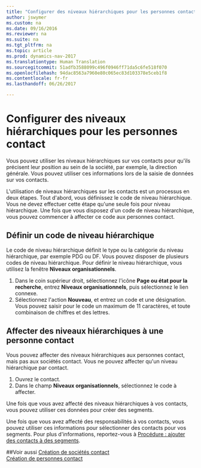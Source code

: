 ```yaml
---
title: "Configurer des niveaux hiérarchiques pour les personnes contact"
author: jswymer
ms.custom: na
ms.date: 09/16/2016
ms.reviewer: na
ms.suite: na
ms.tgt_pltfrm: na
ms.topic: article
ms.prod: dynamics-nav-2017
ms.translationtype: Human Translation
ms.sourcegitcommit: 51adfb3588099c496f0946ff71da5c6fe518f070
ms.openlocfilehash: 94dac8563a7960e80c065ec83d103378e5ceb1f8
ms.contentlocale: fr-fr
ms.lasthandoff: 06/26/2017

---
```

# <a name="set-up-organizational-levels-for-contact-persons"></a>Configurer des niveaux hiérarchiques pour les personnes contact
Vous pouvez utiliser les niveaux hiérarchiques sur vos contacts pour qu'ils précisent leur position au sein de la société, par exemple, la direction générale. Vous pouvez utiliser ces informations lors de la saisie de données sur vos contacts.

L'utilisation de niveaux hiérarchiques sur les contacts est un processus en deux étapes. Tout d'abord, vous définissez le code de niveau hiérarchique. Vous ne devez effectuer cette étape qu'une seule fois pour niveau hiérarchique. Une fois que vous disposez d'un code de niveau hiérarchique, vous pouvez commencer à affecter ce code aux personnes contact.

## <a name="define-an-organizational-level-code"></a>Définir un code de niveau hiérarchique
Le code de niveau hiérarchique définit le type ou la catégorie du niveau hiérarchique, par exemple PDG ou DF. Vous pouvez disposer de plusieurs codes de niveau hiérarchique. Pour définir le niveau hiérarchique, vous utilisez la fenêtre **Niveaux organisationnels**.

1. Dans le coin supérieur droit, sélectionnez l'icône **Page ou état pour la recherche**, entrez **Niveaux organisationnels**, puis sélectionnez le lien connexe.
2. Sélectionnez l'action **Nouveau**, et entrez un code et une désignation. Vous pouvez saisir pour le code un maximum de 11 caractères, et toute combinaison de chiffres et des lettres.

## <a name="assign-organizational-levels-to-a-contact-person"></a>Affecter des niveaux hiérarchiques à une personne contact
Vous pouvez affecter des niveaux hiérarchiques aux personnes contact, mais pas aux sociétés contact. Vous ne pouvez affecter qu'un niveau hiérarchique par contact.

1. Ouvrez le contact.
2. Dans le champ **Niveaux organisationnels**, sélectionnez le code à affecter.

Une fois que vous avez affecté des niveaux hiérarchiques à vos contacts, vous pouvez utiliser ces données pour créer des segments.

Une fois que vous avez affecté des responsabilités à vos contacts, vous pouvez utiliser ces informations pour sélectionner des contacts pour vos segments. Pour plus d'informations, reportez-vous à [Procédure : ajouter des contacts à des segments](marketing-add-contact-segment.md).

##<a name="see-also"></a>Voir aussi
[Création de sociétés contact](marketing-create-contact-companies.md)  
[Création de personnes contact](marketing-create-contact-persons.md)  

